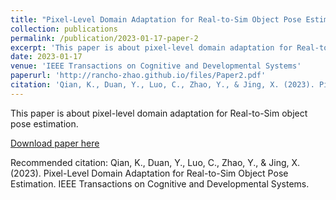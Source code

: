 ```yaml
---
title: "Pixel-Level Domain Adaptation for Real-to-Sim Object Pose Estimation"
collection: publications
permalink: /publication/2023-01-17-paper-2
excerpt: 'This paper is about pixel-level domain adaptation for Real-to-Sim object pose estimation.'
date: 2023-01-17
venue: 'IEEE Transactions on Cognitive and Developmental Systems'
paperurl: 'http://rancho-zhao.github.io/files/Paper2.pdf'
citation: 'Qian, K., Duan, Y., Luo, C., Zhao, Y., & Jing, X. (2023). Pixel-Level Domain Adaptation for Real-to-Sim Object Pose Estimation. IEEE Transactions on Cognitive and Developmental Systems.'
---
```

This paper is about pixel-level domain adaptation for Real-to-Sim object pose estimation.

[Download paper here](http://rancho-zhao.github.io/files/Paper2.pdf)

Recommended citation: Qian, K., Duan, Y., Luo, C., Zhao, Y., & Jing, X. (2023). Pixel-Level Domain Adaptation for Real-to-Sim Object Pose Estimation. IEEE Transactions on Cognitive and Developmental Systems.